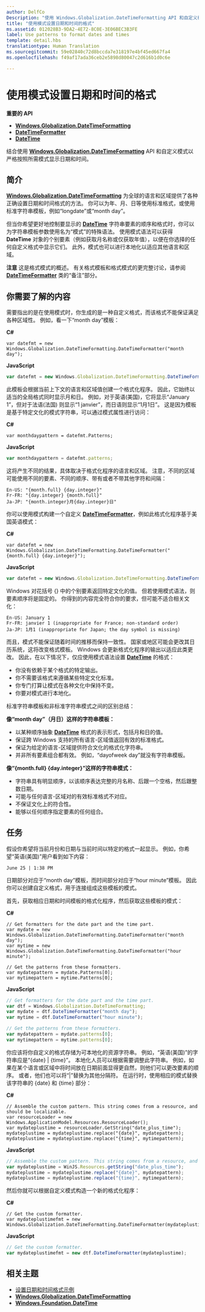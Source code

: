 ```yaml
---
author: DelfCo
Description: "使用 Windows.Globalization.DateTimeFormatting API 和自定义模式严格按照所需模式显示日期和时间。"
title: "使用模式设置日期和时间的格式"
ms.assetid: 012028B3-9DA2-4E72-8C0E-3E06BEC3B3FE
label: Use patterns to format dates and times
template: detail.hbs
translationtype: Human Translation
ms.sourcegitcommit: 59e02840c72d8bccda7e318197e4bf45ed667fa4
ms.openlocfilehash: f49af17ada36ceb2e5898d80047c2d616b1d0c6e

---
```


# 使用模式设置日期和时间的格式





**重要的 API**

-   [**Windows.Globalization.DateTimeFormatting**](https://msdn.microsoft.com/library/windows/apps/br206859)
-   [**DateTimeFormatter**](https://msdn.microsoft.com/library/windows/apps/br206828)
-   [**DateTime**](https://msdn.microsoft.com/library/windows/apps/br206576)

结合使用 [**Windows.Globalization.DateTimeFormatting**](https://msdn.microsoft.com/library/windows/apps/br206859) API 和自定义模式以严格按照所需模式显示日期和时间。

## <span id="Introduction"></span><span id="introduction"></span><span id="INTRODUCTION"></span>简介


[**Windows.Globalization.DateTimeFormatting**](https://msdn.microsoft.com/library/windows/apps/br206859) 为全球的语言和区域提供了各种正确设置日期和时间格式的方法。 你可以为年、月、日等使用标准格式，或使用标准字符串模板，例如“longdate”或“month day”。

但当你希望更好地控制要显示的 [**DateTime**](https://msdn.microsoft.com/library/windows/apps/br206576) 字符串要素的顺序和格式时，你可以为字符串模板参数使用名为“模式”的特殊语法。 使用模式语法可以获得 **DateTime** 对象的个别要素（例如获取月名称或仅获取年值），以便在你选择的任何自定义格式中显示它们。 此外，模式也可以进行本地化以适应其他语言和区域。

**注意** 这是格式模式的概述。 有关格式模板和格式模式的更完整讨论，请参阅 [**DateTimeFormatter**](https://msdn.microsoft.com/library/windows/apps/br206828) 类的“备注”部分。

 

## <span id="What_you_need_to_know"></span><span id="what_you_need_to_know"></span><span id="WHAT_YOU_NEED_TO_KNOW"></span>你需要了解的内容


需要指出的是在使用模式时，你生成的是一种自定义格式，而该格式不能保证满足各种区域性。 例如，看一下“month day”模板：

**C#**
```CSharp
var datefmt = new Windows.Globalization.DateTimeFormatting.DateTimeFormatter("month day");
```
**JavaScript**
```JavaScript
var datefmt = new Windows.Globalization.DateTimeFormatting.DateTimeFormatter("month day");
```

此模板会根据当前上下文的语言和区域值创建一个格式化程序。 因此，它始终以适当的全局格式同时显示月和日。 例如，对于英语(美国)，它将显示“January 1”，但对于法语(法国) 则显示“1 janvier”，而日语则显示“1月1日”。 这是因为模板是基于特定文化的模式字符串，可以通过模式属性进行访问：

**C#**
```CSharp
var monthdaypattern = datefmt.Patterns;
```
**JavaScript**
```JavaScript
var monthdaypattern = datefmt.patterns;
```

这将产生不同的结果，具体取决于格式化程序的语言和区域。 注意，不同的区域可能使用不同的要素、不同的顺序、带有或者不带其他字符和间隔：

``` syntax
En-US: "{month.full} {day.integer}"
Fr-FR: "{day.integer} {month.full}"
Ja-JP: "{month.integer}月{day.integer}日"
```

你可以使用模式构建一个自定义 [**DateTimeFormatter**](https://msdn.microsoft.com/library/windows/apps/br206828)，例如此格式化程序基于美国英语模式：

**C#**
```CSharp
var datefmt = new Windows.Globalization.DateTimeFormatting.DateTimeFormatter("{month.full} {day.integer}");
```
**JavaScript**
```JavaScript
var datefmt = new Windows.Globalization.DateTimeFormatting.DateTimeFormatter("{month.full} {day.integer}");
```

Windows 对花括号 {} 中的个别要素返回特定文化的值。 但若使用模式语法，则要素顺序将是固定的。 你得到的内容完全符合你的要求，但可能不适合相关文化：

``` syntax
En-US: January 1
Fr-FR: janvier 1 (inappropriate for France; non-standard order)
Ja-JP: 1月1 (inappropriate for Japan; the day symbol is missing)
```

而且，模式不能保证随着时间的推移而保持一致性。 国家或地区可能会更改其日历系统，这将改变格式模板。 Windows 会更新格式化程序的输出以适应此类更改。 因此，在以下情况下，仅应使用模式语法设置 [**DateTime**](https://msdn.microsoft.com/library/windows/apps/br206576) 的格式：

-   你没有依赖于某个格式的特定输出。
-   你不需要该格式来遵循某些特定文化标准。
-   你专门打算让模式在各种文化中保持不变。
-   你要对模式进行本地化。

标准字符串模板和非标准字符串模式之间的区别总结：

**像“month day”（月日）这样的字符串模板：**

-   以某种顺序抽象 [**DateTime**](https://msdn.microsoft.com/library/windows/apps/br206576) 格式的表示形式，包括月和日的值。
-   保证跨 Windows 支持的所有语言-区域值返回有效的标准格式。
-   保证为给定的语言-区域提供符合文化的格式化字符串。
-   并非所有要素组合都有效。 例如，“dayofweek day”就没有字符串模板。

**像“{month.full} {day.integer}”这样的字符串模式：**

-   字符串具有明显顺序，以该顺序表达完整的月名称、后跟一个空格，然后跟整数日期。
-   可能与任何语言-区域对的有效标准格式不对应。
-   不保证文化上的符合性。
-   能够以任何顺序指定要素的任何组合。

## <span id="Tasks"></span><span id="tasks"></span><span id="TASKS"></span>任务


假设你希望将当前月份和日期与当前时间以特定的格式一起显示。 例如，你希望“英语(美国)”用户看到如下内容：

``` syntax
June 25 | 1:38 PM
```

日期部分对应于“month day”模板，而时间部分对应于“hour minute”模板。 因此你可以创建自定义格式，用于连接组成这些模板的模式。

首先，获取相应日期和时间模板的格式化程序，然后获取这些模板的模式：

**C#**
```CSharp
// Get formatters for the date part and the time part.
var mydate = new Windows.Globalization.DateTimeFormatting.DateTimeFormatter("month day");
var mytime = new Windows.Globalization.DateTimeFormatting.DateTimeFormatter("hour minute");

// Get the patterns from these formatters.
var mydatepattern = mydate.Patterns[0];
var mytimepattern = mytime.Patterns[0];
```
**JavaScript**
```JavaScript
// Get formatters for the date part and the time part.
var dtf = Windows.Globalization.DateTimeFormatting;
var mydate = dtf.DateTimeFormatter("month day");
var mytime = dtf.DateTimeFormatter("hour minute");

// Get the patterns from these formatters.
var mydatepattern = mydate.patterns[0];
var mytimepattern = mytime.patterns[0];
```

你应该将你自定义的格式存储为可本地化的资源字符串。 例如，“英语(美国)”的字符串应是“{date} | {time}”。 本地化人员可以根据需要调整此字符串。 例如，如果在某个语言或区域中将时间放在日期前面显得更自然，则他们可以更改要素的顺序。 或者，他们也可以将“|”替换为其他分隔符。 在运行时，使用相应的模式替换该字符串的 {date} 和 {time} 部分：

**C#**
```CSharp
// Assemble the custom pattern. This string comes from a resource, and should be localizable. 
var resourceLoader = new Windows.ApplicationModel.Resources.ResourceLoader();
var mydateplustime = resourceLoader.GetString("date_plus_time");
mydateplustime = mydateplustime.replace("{date}", mydatepattern);
mydateplustime = mydateplustime.replace("{time}", mytimepattern);
```
**JavaScript**
```JavaScript
// Assemble the custom pattern. This string comes from a resource, and should be localizable. 
var mydateplustime = WinJS.Resources.getString("date_plus_time");
mydateplustime = mydateplustime.replace("{date}", mydatepattern);
mydateplustime = mydateplustime.replace("{time}", mytimepattern);
```

然后你就可以根据自定义模式构造一个新的格式化程序：

**C#**
```CSharp
// Get the custom formatter.
var mydateplustimefmt = new Windows.Globalization.DateTimeFormatting.DateTimeFormatter(mydateplustime);
```
**JavaScript**
```JavaScript
// Get the custom formatter.
var mydateplustimefmt = new dtf.DateTimeFormatter(mydateplustime);
```

## <span id="related_topics"></span>相关主题


* [设置日期和时间格式示例](http://go.microsoft.com/fwlink/p/?LinkId=231618)
* [**Windows.Globalization.DateTimeFormatting**](https://msdn.microsoft.com/library/windows/apps/br206859)
* [**Windows.Foundation.DateTime**](https://msdn.microsoft.com/library/windows/apps/br206576)
 

 






<!--HONumber=Aug16_HO3-->


